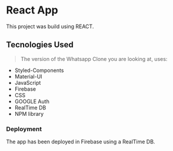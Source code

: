 #  React App

This project was build using REACT.

## Tecnologies Used

>The version of the Whatsapp Clone you are looking at, uses:

- Styled-Components
- Material-UI
- JavaScript
- Firebase
- CSS
- GOOGLE Auth
- RealTime DB 
- NPM library

### Deployment

The app has been deployed in Firebase using a RealTime DB.

